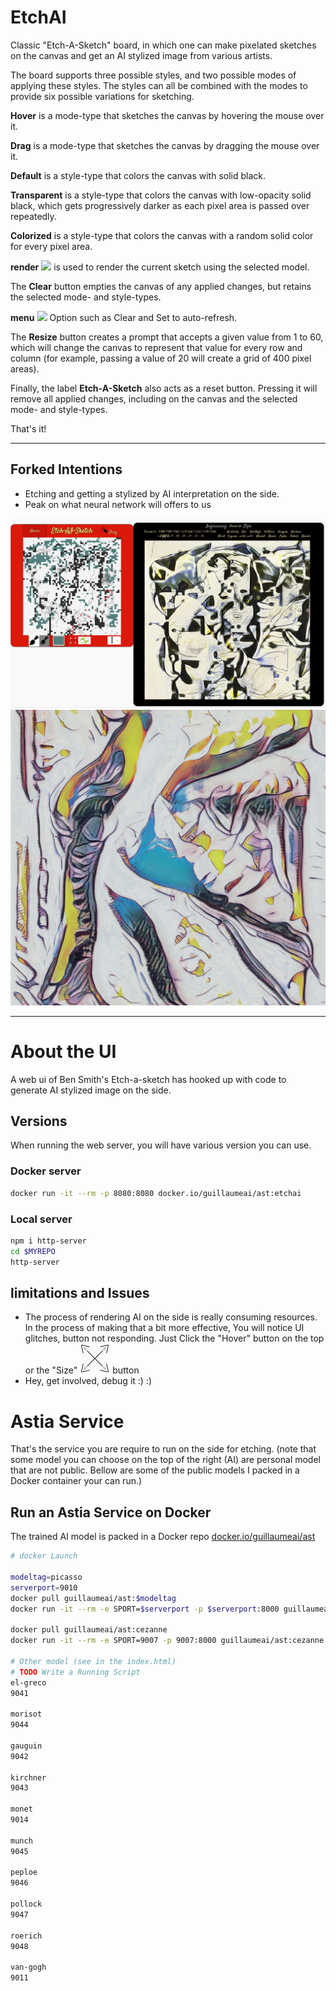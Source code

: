 # EtchAI

Classic "Etch-A-Sketch" board, in which one can make pixelated sketches on the canvas and get an AI stylized image from various artists.



The board supports three possible styles, and two possible modes of applying these styles. The styles can all be combined with the modes to provide six possible variations for sketching.

**Hover** is a mode-type that sketches the canvas by hovering the mouse over it.

**Drag** is a mode-type that sketches the canvas by dragging the mouse over it.

**Default** is a style-type that colors the canvas with solid black.

**Transparent** is a style-type that colors the canvas with low-opacity solid black, which gets progressively darker as each pixel area is passed over repeatedly.

**Colorized** is a style-type that colors the canvas with a random solid color for every pixel area.


**render**  ![](img/render.jpg) is used to render the current sketch using the selected model.

The **Clear** button empties the canvas of any applied changes, but retains the selected mode- and style-types.

**menu** ![](img/menu.png) Option such as Clear and Set to auto-refresh.

The **Resize** button creates a prompt that accepts a given value from 1 to 60, which will change the canvas to represent that value for every row and column (for example, passing a value of 20 will create a grid of 400 pixel areas).

Finally, the label **Etch-A-Sketch** also acts as a reset button. Pressing it will remove all applied changes, including on the canvas and the selected mode- and style-types.

That's it!

----

## Forked Intentions

* Etching and getting a stylized by AI interpretation on the side.
* Peak on what neural network will offers to us

![](etchai-preview-picasso.jpg)
![](results/etchai__210428__compo56.jpg)


----

# About the UI

A web ui of Ben Smith's Etch-a-sketch has hooked up with code to generate AI stylized image on the side.

## Versions

When running the web server, you will have various version you can use.


### Docker server

```sh
docker run -it --rm -p 8080:8080 docker.io/guillaumeai/ast:etchai
```


### Local server

```sh
npm i http-server
cd $MYREPO
http-server
```


## limitations and Issues

* The process of rendering AI on the side is really consuming resources. In the process of making that a bit more effective, You will notice UI glitches, button not responding.  Just Click the "Hover" button on the top or the "Size" ![](img/resize-tn.png) button
* Hey, get involved, debug it :) :)

# Astia Service

That's the service you are require to run on the side for etching.  (note that some model you can choose on the top of the right (AI) are personal model that are not public.   Bellow are some of the public models I packed in a Docker container your can run.)

## Run an Astia Service on Docker

The trained AI model is packed in a Docker repo  [docker.io/guillaumeai/ast](https://hub.docker.com/repository/registry-1.docker.io/guillaumeai/ast/tags)

```sh
# docker Launch

modeltag=picasso
serverport=9010
docker pull guillaumeai/ast:$modeltag
docker run -it --rm -e SPORT=$serverport -p $serverport:8000 guillaumeai/ast:$modeltag

docker pull guillaumeai/ast:cezanne
docker run -it --rm -e SPORT=9007 -p 9007:8000 guillaumeai/ast:cezanne

# Other model (see in the index.html)
# TODO Write a Running Script
el-greco
9041

morisot
9044

gauguin
9042

kirchner
9043

monet
9014

munch
9045

peploe
9046

pollock
9047

roerich
9048

van-gogh
9011

```





